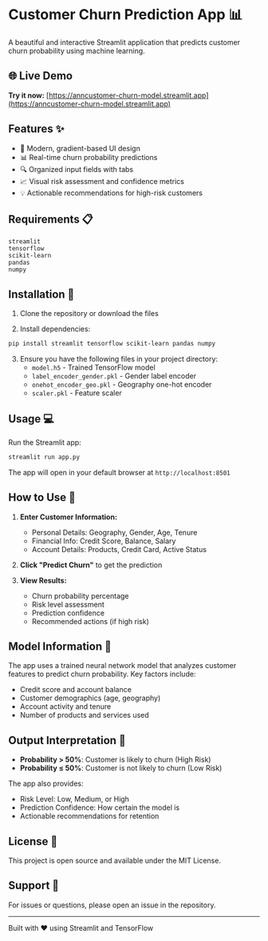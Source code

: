 # Customer Churn Prediction App 📊

A beautiful and interactive Streamlit application that predicts customer churn probability using machine learning.

## 🌐 Live Demo

**Try it now:** [https://anncustomer-churn-model.streamlit.app](https://anncustomer-churn-model.streamlit.app)

## Features ✨

- 🎨 Modern, gradient-based UI design
- 📊 Real-time churn probability predictions
- 🔍 Organized input fields with tabs
- 📈 Visual risk assessment and confidence metrics
- 💡 Actionable recommendations for high-risk customers

## Requirements 📋

```
streamlit
tensorflow
scikit-learn
pandas
numpy
```

## Installation 🚀

1. Clone the repository or download the files

2. Install dependencies:
```bash
pip install streamlit tensorflow scikit-learn pandas numpy
```

3. Ensure you have the following files in your project directory:
   - `model.h5` - Trained TensorFlow model
   - `label_encoder_gender.pkl` - Gender label encoder
   - `onehot_encoder_geo.pkl` - Geography one-hot encoder
   - `scaler.pkl` - Feature scaler

## Usage 💻

Run the Streamlit app:
```bash
streamlit run app.py
```

The app will open in your default browser at `http://localhost:8501`

## How to Use 🎯

1. **Enter Customer Information:**
   - Personal Details: Geography, Gender, Age, Tenure
   - Financial Info: Credit Score, Balance, Salary
   - Account Details: Products, Credit Card, Active Status

2. **Click "Predict Churn"** to get the prediction

3. **View Results:**
   - Churn probability percentage
   - Risk level assessment
   - Prediction confidence
   - Recommended actions (if high risk)

## Model Information 🤖

The app uses a trained neural network model that analyzes customer features to predict churn probability. Key factors include:

- Credit score and account balance
- Customer demographics (age, geography)
- Account activity and tenure
- Number of products and services used

## Output Interpretation 📖

- **Probability > 50%**: Customer is likely to churn (High Risk)
- **Probability ≤ 50%**: Customer is not likely to churn (Low Risk)

The app also provides:
- Risk Level: Low, Medium, or High
- Prediction Confidence: How certain the model is
- Actionable recommendations for retention

## License 📄

This project is open source and available under the MIT License.

## Support 💬

For issues or questions, please open an issue in the repository.

---

Built with ❤️ using Streamlit and TensorFlow
